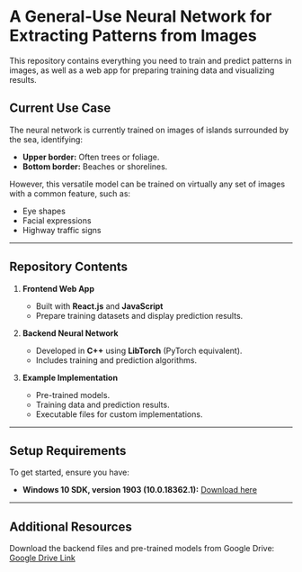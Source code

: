# A General-Use Neural Network for Extracting Patterns from Images

This repository contains everything you need to train and predict patterns in images, as well as a web app for preparing training data and visualizing results.

## Current Use Case
The neural network is currently trained on images of islands surrounded by the sea, identifying:
- **Upper border:** Often trees or foliage.
- **Bottom border:** Beaches or shorelines.

However, this versatile model can be trained on virtually any set of images with a common feature, such as:
- Eye shapes
- Facial expressions
- Highway traffic signs

---

## Repository Contents
1. **Frontend Web App**  
   - Built with **React.js** and **JavaScript**  
   - Prepare training datasets and display prediction results.

2. **Backend Neural Network**  
   - Developed in **C++** using **LibTorch** (PyTorch equivalent).  
   - Includes training and prediction algorithms.

3. **Example Implementation**  
   - Pre-trained models.  
   - Training data and prediction results.  
   - Executable files for custom implementations.

---

## Setup Requirements
To get started, ensure you have:  
- **Windows 10 SDK, version 1903 (10.0.18362.1):** [Download here](https://developer.microsoft.com/en-us/windows/downloads/sdk-archive)

---

## Additional Resources
Download the backend files and pre-trained models from Google Drive:  
[Google Drive Link](https://drive.google.com/drive/folders/1hlLvVV1VnTB9Lspz-FuoH1UQoHWP2dg_?usp=sharing)
